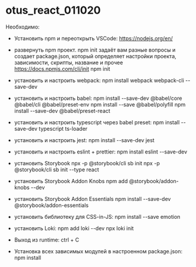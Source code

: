 # otus_react_011020
Необходимо:
- Установить npm и переоткрыть VSCode:
    https://nodejs.org/en/

- развернуть npm проект. npm init задаёт вам разные вопросы и создает package.json, который определяет настройки проекта, зависимости, скрипты, название и прочее https://docs.npmjs.com/cli/init
    npm init

- установить и настроить webpack: 
    npm install webpack webpack-cli --save-dev

- установить и настроить babel: 
    npm install --save-dev @babel/core @babel/cli @babel/preset-env
    npm install --save @babel/polyfill
    npm install --save-dev @babel/preset-react

- установить и настроить typescript через babel preset: 
    npm install --save-dev typescript ts-loader

- установить и настроить jest: 
    npm install --save-dev jest

- установить и настроить eslint + prettier: 
    npm install eslint --save-dev

- установить Storybook
    npx -p @storybook/cli sb init
    npx -p @storybook/cli sb init --type react

- установить Storybook Addon Knobs
    npm add @storybook/addon-knobs --dev

- установить Storybook Addon Essentials
    npm install --save-dev @storybook/addon-essentials

- установить библиотеку для CSS-in-JS:
    npm install --save emotion

- установить Loki:
    npm add loki --dev
    npx loki init

- Выход из runtime:
    ctrl + C

- Установка всех зависимых модулей в настроенном package.json:
    npm install


